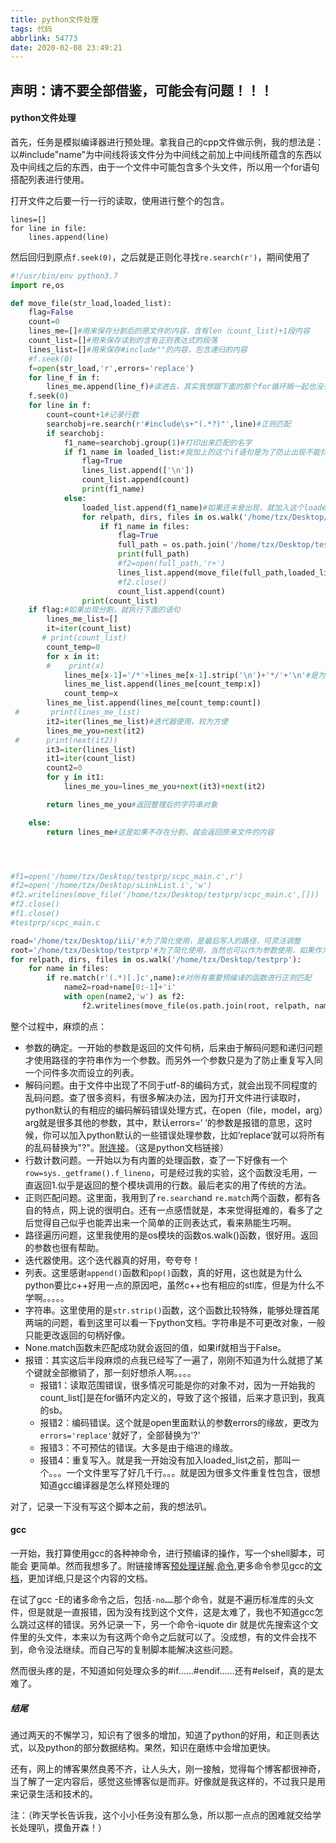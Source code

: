 ```yaml
---
title: python文件处理
tags: 代码
abbrlink: 54773
date: 2020-02-08 23:49:21
---
```


## 声明：请不要全部借鉴，可能会有问题！！！

#### python文件处理

首先，任务是模拟编译器进行预处理。拿我自己的cpp文件做示例，我的想法是：以#include"name"为中间线将该文件分为中间线之前加上中间线所蕴含的东西以及中间线之后的东西，由于一个文件中可能包含多个头文件，所以用一个for语句搭配列表进行使用。

<!-- more -->

打开文件之后要一行一行的读取，使用进行整个的包含。

```
lines=[]
for line in file:
	lines.append(line)
```

然后回归到原点`f.seek(0)`，之后就是正则化寻找`re.search(r')`，期间使用了

```python
#!/usr/bin/env python3.7
import re,os

def move_file(str_load,loaded_list):
    flag=False
    count=0
    lines_me=[]#用来保存分割后的原文件的内容，含有len（count_list)+1段内容
    count_list=[]#用来保存读到的含有正则表达式的段落
    lines_list=[]#用来保存#include""的内容，包含递归的内容
    #f.seek(0)
    f=open(str_load,'r',errors='replace')
    for line_f in f:
        lines_me.append(line_f)#读进去，其实我想跟下面的那个for循环搁一起也没有关系
    f.seek(0)
    for line in f:
        count=count+1#记录行数
        searchobj=re.search(r'#include\s+"(.*?)"',line)#正则匹配
        if searchobj:            
            f1_name=searchobj.group(1)#打印出来匹配的名字
            if f1_name in loaded_list:#我加上的这个if语句是为了防止出现不能找到包含的头文件的状况
                flag=True
                lines_list.append(['\n'])
                count_list.append(count)
                print(f1_name)
            else:
                loaded_list.append(f1_name)#如果还未曾出现，就加入这个loaded_list列表里
                for relpath, dirs, files in os.walk('/home/tzx/Desktop/testprp'):#遍历整个文件目录
                    if f1_name in files:
                        flag=True
                        full_path = os.path.join('/home/tzx/Desktop/testprp', relpath, f1_name)
                        print(full_path)
                        #f2=open(full_path,'r+')
                        lines_list.append(move_file(full_path,loaded_list))#包含递归的过程
                        #f2.close()
                        count_list.append(count)
                print(count_list)
    if flag:#如果出现分割，就执行下面的语句
        lines_me_list=[]
        it=iter(count_list)
       # print(count_list)
        count_temp=0
        for x in it:
        #    print(x)
            lines_me[x-1]='/*'+lines_me[x-1].strip('\n')+'*/'+'\n'#是为了加入注释符
            lines_me_list.append(lines_me[count_temp:x])
            count_temp=x
        lines_me_list.append(lines_me[count_temp:count])
 #       print(lines_me_list)
        it2=iter(lines_me_list)#迭代器使用，较为方便
        lines_me_you=next(it2)
 #      print(next(it2))
        it3=iter(lines_list)
        it1=iter(count_list)
        count2=0
        for y in it1:
            lines_me_you=lines_me_you+next(it3)+next(it2)

        return lines_me_you#返回整理后的字符串对象

    else:
        return lines_me#这是如果不存在分割，就会返回原来文件的内容




#f1=open('/home/tzx/Desktop/testprp/scpc_main.c',r')
#f2=open('/home/tzx/Desktop/sLinkList.i','w')
#f2.writelines(move_file('/home/tzx/Desktop/testprp/scpc_main.c',[]))
#f2.close()
#f1.close()
#testprp/scpc_main.c

road='/home/tzx/Desktop/iii/'#为了简化使用，是最后写入的路径，可灵活调整
root='/home/tzx/Desktop/testprp'#为了简化使用，当然也可以作为参数使用，如果作为参数使用就需要更改一下函数
for relpath, dirs, files in os.walk('/home/tzx/Desktop/testprp'):
    for name in files:
        if re.match(r'(.*)[.]c',name):#对所有需要预编译的函数进行正则匹配
            name2=road+name[0:-1]+'i'
            with open(name2,'w') as f2:
                f2.writelines(move_file(os.path.join(root, relpath, name),[]))#写入
```

整个过程中，麻烦的点：

- 参数的确定。一开始的参数是返回的文件句柄，后来由于解码问题和递归问题才使用路径的字符串作为一个参数。而另外一个参数只是为了防止重复写入同一个问件多次而设立的列表。
- 解码问题。由于文件中出现了不同于utf-8的编码方式，就会出现不同程度的乱码问题。查了很多资料，有很多解决办法，因为打开文件进行读取时，python默认的有相应的编码解码错误处理方式，在open（file，model，arg）arg就是很多其他的参数，其中，默认errors=‘ ‘的参数是报错的意思，这时候，你可以加入python默认的一些错误处理参数，比如’replace‘就可以将所有的乱码替换为"?"。[附连接](https://docs.python.org/zh-cn/3/library/codecs.html#codecs.replace_errors)。（这是python文档链接）
- 行数计数问题。一开始以为有内置的处理函数，查了一下好像有一个`row=sys._getframe().f_lineno`，可是经过我的实验，这个函数没毛用，一直返回1.似乎是返回的整个模块调用的行数。最后老实的用了传统的方法。
- 正则匹配问题。这里面，我用到了`re.search`and `re.match`两个函数，都有各自的特点，网上说的很明白。还有一点感悟就是，本来觉得挺难的，看多了之后觉得自己似乎也能弄出来一个简单的正则表达式，看来熟能生巧啊。
- 路径遍历问题，这里我使用的是os模块的函数os.walk()函数，很好用。返回的参数也很有帮助。
- 迭代器使用。这个迭代器真的好用，夸夸夸！
- 列表。这里感谢`append()`函数和`pop()`函数，真的好用，这也就是为什么python要比c++好用一点的原因吧，虽然c++也有相应的stl库，但是为什么不学啊。。。。。
- 字符串。这里使用的是`str.strip()`函数，这个函数比较特殊，能够处理首尾两端的问题，看到这里可以看一下python文档。字符串是不可更改对象，一般只能更改返回的句柄好像。
- None.match函数未匹配成功就会返回的值，如果if就相当于False。
- 报错：其实这后半段麻烦的点我已经写了一遍了，刚刚不知道为什么就摁了某个键就全部撤销了，那一刻好想杀人啊。。。。
  - 报错1：读取范围错误，很多情况可能是你的对象不对，因为一开始我的count_list[]是在for循环内定义的，导致了这个报错，后来才意识到，我真的sb。
  - 报错2：编码错误。这个就是open里面默认的参数errors的缘故，更改为`errors='replace'`就好了，全部替换为'?'
  - 报错3：不可预估的错误。大多是由于缩进的缘故。
  - 报错4：重复写入。就是我一开始没有加入loaded_list之前，那叫一个。。。一个文件里写了好几千行。。。就是因为很多文件重复性包含，很想知道gcc编译器是怎么样预处理的

对了，记录一下没有写这个脚本之前，我的想法叭。

#### gcc

一开始，我打算使用gcc的各种神命令，进行预编译的操作，写一个shell脚本，可能会 更简单。然而我想多了。附链接博客[预处理详解](https://www.cnblogs.com/lulipro/p/5976601.html).[命令](http://c.biancheng.net/view/2375.html),更多命令参见gcc的[文档](https://gcc.gnu.org/onlinedocs/gcc-7.5.0/gcc/Directory-Options.html#Directory-Options)，更加详细,只是这个内容的文档。

在试了gcc -E的诸多命令之后，包括`-no……`那个命令，就是不遍历标准库的头文件，但是就是一直报错，因为没有找到这个文件，这是太难了，我也不知道gcc怎么跳过这样的错误。另外记录一下，另一个命令-iquote dir 就是优先搜索这个文件里的头文件，本来以为有这两个命令之后就可以了。没成想，有的文件会找不到，命令没法继续。而自己写的复制脚本能解决这些问题。

然而很头疼的是，不知道如何处理众多的#if……#endif……还有#elseif，真的是太难了。



##### 结尾

通过两天的不懈学习，知识有了很多的增加，知道了python的好用，和正则表达式，以及python的部分数据结构。果然，知识在磨练中会增加更快。

还有，网上的博客果然良莠不齐，让人头大，刚一接触，觉得每个博客都很神奇，当了解了一定内容后，感觉这些博客似是而非。好像就是我这样的，不过我只是用来记录生活和技术的。

注：（昨天学长告诉我，这个小小任务没有那么急，所以那一点点的困难就交给学长处理叭，摸鱼开森！）